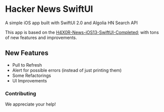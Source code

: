 #  Hacker News SwiftUI

A simple iOS app built with SwiftUI 2.0 and Algolia HN Search API

This app is based on the [H4X0R-News-iOS13-SwiftUI-Completed](https://github.com/appbrewery/H4X0R-News-iOS13-SwiftUI-Completed);  with tons of new features and improvements.

## New Features

- Pull to Refresh
- Alert for possible errors (instead of just printing them)
- Some Refactorings
- UI Improvements

### Contributing

We appreciate your help!
